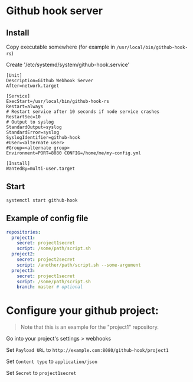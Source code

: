 # Github hook server

## Install

Copy executable somewhere (for example in `/usr/local/bin/github-hook-rs`)

Create '/etc/systemd/system/github-hook.service'
```
[Unit]
Description=Github Webhook Server
After=network.target

[Service]
ExecStart=/usr/local/bin/github-hook-rs
Restart=always
# Restart service after 10 seconds if node service crashes
RestartSec=10
# Output to syslog
StandardOutput=syslog
StandardError=syslog
SyslogIdentifier=github-hook
#User=<alternate user>
#Group=<alternate group>
Environment=PORT=8080 CONFIG=/home/me/my-config.yml

[Install]
WantedBy=multi-user.target
```

## Start
```
systemctl start github-hook
```

## Example of config file

```yml
repositories:
  project1:
    secret: project1secret
    script: /some/path/script.sh
  project2:
    secret: project2secret
    script: /another/path/script.sh --some-argument
  project3:
    secret: project1secret
    script: /some/path/script.sh
    branch: master # optional
```

# Configure your github project: 

> Note that this is an example for the "project1" repository.

Go into your project's settings > webhooks

Set `Payload URL` to `http://example.com:8080/github-hook/project1`

Set `Content type` to `application/json`

Set `Secret` to `project1secret`
